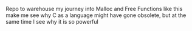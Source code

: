 Repo to warehouse my journey into Malloc and Free
Functions like this make me see why C as a language might have gone
obsolete, but at the same time I see why it is so powerful
